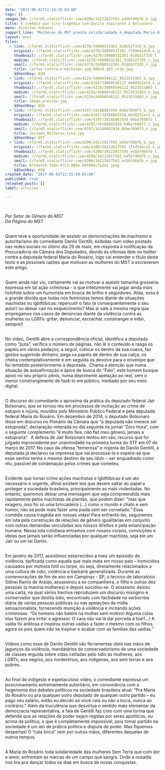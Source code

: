 ```yaml
---
date: "2017-06-01T11:24:35-03:00"
tags: []
images_hd: //farm5.staticflickr.com/4200/34222017593_ed5bfd6bfb_b.jpg
title: A comédia que vira tragédia com Danilo aspirante à Bolsonaro
menu: direitos humanos
support_line: "Mulheres do MST presta solidariedade à deputada Maria do Rosário, que foi alvo de discurso de ódio do humorista televisivo Danilo Gentili, em vídeo publicado no Facebook."
layout: post
files:
  - link: //farm5.staticflickr.com/4270/34900532381_918b52f335_b.jpg
    original: //farm5.staticflickr.com/4270/34900532381_f59984cdc6_o.jpg
    thumbnail: //farm5.staticflickr.com/4270/34900532381_918b52f335_t.jpg
    medium: //farm5.staticflickr.com/4270/34900532381_918b52f335_z.jpg
    small: //farm5.staticflickr.com/4270/34900532381_918b52f335_n.jpg
    title: cartaz-contra-o-machismo.jpg.600x0_q85_crop.jpg
    $$hashKey: 02W
  - link: //farm5.staticflickr.com/4224/34868546122_9523531803_b.jpg
    original: //farm5.staticflickr.com/4224/34868546122_0e885e2e14_o.jpg
    thumbnail: //farm5.staticflickr.com/4224/34868546122_9523531803_t.jpg
    medium: //farm5.staticflickr.com/4224/34868546122_9523531803_z.jpg
    small: //farm5.staticflickr.com/4224/34868546122_9523531803_n.jpg
    title: image_preview.jpg
    $$hashKey: 05Q
  - link: //farm5.staticflickr.com/4197/34188881934_0dbe7690f3_b.jpg
    original: //farm5.staticflickr.com/4197/34188881934_04d9251ec2_o.jpg
    thumbnail: //farm5.staticflickr.com/4197/34188881934_0dbe7690f3_t.jpg
    medium: //farm5.staticflickr.com/4197/34188881934_0dbe7690f3_z.jpg
    small: //farm5.staticflickr.com/4197/34188881934_0dbe7690f3_n.jpg
    title: Jornada_Mulheres_Luta.jpg
    $$hashKey: 05T
  - link: //farm5.staticflickr.com/4200/34222017593_ed5bfd6bfb_b.jpg
    original: //farm5.staticflickr.com/4200/34222017593_1f1d54aca3_o.jpg
    thumbnail: //farm5.staticflickr.com/4200/34222017593_ed5bfd6bfb_t.jpg
    medium: //farm5.staticflickr.com/4200/34222017593_ed5bfd6bfb_z.jpg
    small: //farm5.staticflickr.com/4200/34222017593_ed5bfd6bfb_n.jpg
    title: 87c6a7e9-fa85-47c3-885e-00f805cfe2d1.jpeg
    $$hashKey: 05W
created_date: "2017-06-01T11:25:59-03:00"
published: true
releated_posts: []
label: articles

---
```

<p>&nbsp;</p>

<p><em>Por Setor de G&ecirc;nero do MST<br />
Da P&aacute;gina do MST</em></p>

<p><br />
Quem teve a oportunidade de assistir as demonstra&ccedil;&otilde;es de machismo e autoritarismo do comediante Danilo Gentilli, exibidas num v&iacute;deo postado nas redes sociais no &uacute;ltimo dia 29 de maio, em resposta &agrave; notifica&ccedil;&atilde;o da Procuradoria da C&acirc;mara dos Deputados, devido &agrave;s ofensas dele no twitter contra a deputada federal Maria do Ros&aacute;rio, logo vai entender o t&iacute;tulo deste texto e as poss&iacute;veis raz&otilde;es que motivam as mulheres do MST a escreverem este artigo.&nbsp;</p>

<p><br />
Quem ainda n&atilde;o viu, certamente vai se motivar a assistir tamanha grosseria expressa em tal a&ccedil;&atilde;o criminosa - o que infelizmente vai jogar ainda mais holofote sobre um humorista em busca de brilho e seguidores. Ali&aacute;s, essa &eacute; a grande d&uacute;vida que todas n&oacute;s feministas temos diante de situa&ccedil;&otilde;es machistas ou lgbtf&oacute;bicas: repercutir o fato (e consequentemente o seu autor) ou deixar cair no esquecimento? Mas ai vale a mesma regra que empregamos nos casos de den&uacute;ncias diante da viol&ecirc;ncia contra as mulheres ou LGBTs: gritar, denunciar, escrachar, constranger e inibir, sempre!!</p>

<p><br />
No v&iacute;deo, Gentilli abre a correspond&ecirc;ncia oficial, identifica a deputada como &ldquo;puta&rdquo;, verifica o n&uacute;mero de p&aacute;ginas, n&atilde;o l&ecirc; o conte&uacute;do e rasga os pap&eacute;is em v&aacute;rios peda&ccedil;os; a seguir, coloca-os dentro da sua cueca, faz gestos sugerindo dinheiro, pega os pap&eacute;is de dentro de sua cal&ccedil;a, os cheira contemplativamente e em seguida os devolve para o envelope que foi remetido posteriormente &agrave; deputada. &nbsp;Chama a aten&ccedil;&atilde;o que numa situa&ccedil;&atilde;o de autoafirma&ccedil;&atilde;o e &aacute;pice de busca do &ldquo;Falo&rdquo;, este homem busque apoio no seu pr&oacute;prio p&ecirc;nis, numa deprimente apela&ccedil;&atilde;o ao real, sem o menor constrangimento de faz&ecirc;-lo em p&uacute;blico, mediado por seu meio digital.&nbsp;</p>

<p><br />
O discurso do comediante o aproxima da pr&aacute;tica do deputado federal Jair Bolsonaro, que se tornou r&eacute;u em processos de incita&ccedil;&atilde;o ao crime de estupro e inj&uacute;ria, movidos pelo Minist&eacute;rio P&uacute;blico Federal e pela deputada federal Maria do Ros&aacute;rio. Em dezembro de 2014, o deputado Bolsonaro disse em discurso no Plen&aacute;rio da C&acirc;mara que &ldquo;a deputada n&atilde;o merece ser estuprada&rdquo;; declara&ccedil;&atilde;o reiterada no dia seguinte no jornal &ldquo;Zero Hora&rdquo;, com o seguinte complemento &ldquo;&eacute; muito feia, n&atilde;o faz meu g&ecirc;nero, jamais a estupraria&rdquo;. &nbsp;A defesa de Jair Bolsonaro tentou em v&atilde;o, recurso que foi julgado improcedente por unanimidade na primeira turma do STF em 07 de mar&ccedil;o de 2017. No caso da ofensa &ldquo;temerosa&rdquo; e nojenta de Danilo Gentilli, a deputada j&aacute; declarou na imprensa que vai processa-lo e espera-se que esse senhor tenha o mesmo destino de seu &iacute;dolo &ndash; ser enquadrado como r&eacute;u, pass&iacute;vel de condena&ccedil;&atilde;o pelos crimes que cometeu.&nbsp;</p>

<p><br />
Evidente que tornar crime a&ccedil;&otilde;es machistas e lgbtf&oacute;bicas &eacute; um ato necess&aacute;rio e urgente, afinal existem leis que devem saltar do papel e proteger a sociedade brasileira, principalmente as mais violentadas. No entanto, queremos deixar uma mensagem que seja compreendida mais rapidamente pelos machistas de plant&atilde;o, que podem dizer: &ldquo;mas que exagero, isso foi s&oacute; uma brincadeira (...) como o mundo &eacute; chato e sem humor, n&atilde;o se pode mais fazer uma piada sem ser cornetado.&rdquo; Essa com&eacute;dia causa trag&eacute;dia em nossas vidas! Para enfrent&aacute;-las, seguiremos em luta pela constru&ccedil;&atilde;o de rela&ccedil;&otilde;es de g&ecirc;nero igualit&aacute;rias em conjunto com outras demandas vinculadas aos nossos direitos e pela emancipa&ccedil;&atilde;o humana. Nessa luta cotidiana entramos com nossos corpos, convic&ccedil;&otilde;es e ideias que jamais ser&atilde;o influenciadas por qualquer machista, seja ele um Jair ou um tal Danilo. &nbsp;</p>

<p><br />
Em janeiro de 2017, assistimos estarrecidos a mais um epis&oacute;dio de viol&ecirc;ncia, tipificada como aquela que mais mata em nosso pa&iacute;s &ndash; homic&iacute;dios causados por motivos f&uacute;til ou torpe, ou seja, diretamente relacionados a uma cultura de &oacute;dio, viol&ecirc;ncia e barb&aacute;rie generalizada. Durante as comemora&ccedil;&otilde;es de fim de ano em Campinas - SP, o t&eacute;cnico de laborat&oacute;rio Sidnei Ramis de Ara&uacute;jo, assassinou a ex companheira, o filho e outras dez pessoas (a maioria mulheres) e depois suicidou-se. O assassino deixou uma carta, na qual v&aacute;rios trechos reproduzem um discurso mis&oacute;gino e conservador que destila &oacute;dio, encontrado com facilidade na verborreia di&aacute;ria de v&aacute;rias pessoas p&uacute;blicas ou nas apela&ccedil;&otilde;es da m&iacute;dia sensacionalista, fornecendo muni&ccedil;&atilde;o &agrave; viol&ecirc;ncia e incitando a&ccedil;&otilde;es criminosas: &ldquo;Os homens n&atilde;o batem na mulher sem motivo! Alguma coisa elas fazem pra irritar o agressor. O cara n&atilde;o vai l&aacute; dar porrada &agrave; toa!(...) A vadia foi ardilosa e inspirou outras vadias a fazer o mesmo com os filhos, agora os pais quem ir&atilde;o se inspirar e acabar com as fam&iacute;lias das vadias.&rdquo;</p>

<p><br />
V&iacute;deos como esse de Danilo Gentilli s&atilde;o ferramentas &uacute;teis nas m&atilde;os de jagun&ccedil;os da viol&ecirc;ncia, mandat&aacute;rios do conservadorismo de uma sociedade de classes erguida sobre vidas ceifadas pelo &oacute;dio &agrave;s mulheres, aos LGBTs,&nbsp;aos negros, aos nordestinos, aos ind&iacute;genas, aos sem terras e aos pobres.&nbsp;</p>

<p><br />
Ao final do indigesto e espetaculoso v&iacute;deo, o comediante expressa um posicionamento extremamente autorit&aacute;rio, em conson&acirc;ncia com a hegemonia dos debates pol&iacute;ticos na sociedade brasileira atual: &ldquo;Pra Maria do Ros&aacute;rio ou pra qualquer outro deputado de qualquer outro partido &ndash; eu pago seu sal&aacute;rio, ent&atilde;o eu decido se voc&ecirc; cala ou n&atilde;o a boca, nunca ao contr&aacute;rio.&rdquo; Al&eacute;m da trucul&ecirc;ncia que desvirtua o sentido mais elementar da democracia representativa, a fala de Gentilli faz coro com uma turma que defende que as rela&ccedil;&otilde;es de poder sejam regidas por seres apol&iacute;ticos, ou acima da pol&iacute;tica, o que &eacute; completamente imposs&iacute;vel, pois tomar partido na sociedade &eacute; um ato de pr&aacute;tica pol&iacute;tica e disputa de poder. Mas fiquemos despertas! O &ldquo;cala boca&rdquo; vem por outras m&atilde;os, diferentes daquelas de outros tempos.</p>

<p><br />
&Agrave; Maria do Ros&aacute;rio toda solidariedade das mulheres Sem Terra que com dor e amor, enfrentam as marcas de um campo que sangra. Onde a ousadia nos tira pra dan&ccedil;ar todos os dias em busca de novas conquistas.&nbsp;</p>
